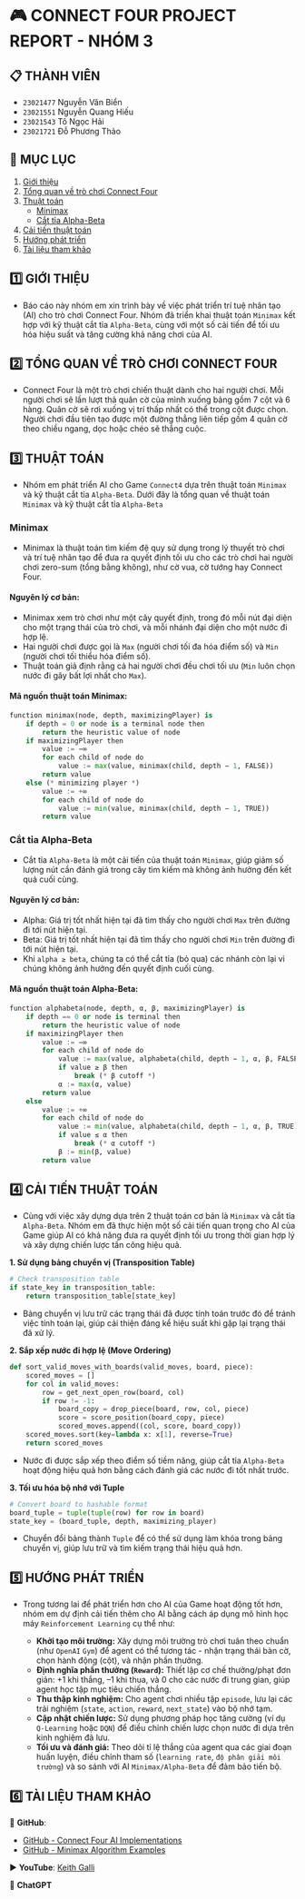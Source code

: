 # 🎮 CONNECT FOUR PROJECT REPORT - NHÓM 3

## 📋 THÀNH VIÊN
- `23021477` Nguyễn Văn Biển
- `23021551` Nguyễn Quang Hiếu
- `23021543` Tô Ngọc Hải
- `23021721` Đỗ Phương Thảo

## 📝 MỤC LỤC
1. [Giới thiệu](#1️⃣-giới-thiệu)
2. [Tổng quan về trò chơi Connect Four](#2️⃣-tổng-quan-về-trò-chơi-connect-four)
3. [Thuật toán](#3️⃣-thuật-toán)
   - [Minimax](#minimax)
   - [Cắt tỉa Alpha-Beta](#cắt-tỉa-alpha-beta)
4. [Cải tiến thuật toán](#4️⃣-cải-tiến-thuật-toán)
5. [Hướng phát triển](#5️⃣-hướng-phát-triển)  
6. [Tài liệu tham khảo](#6️⃣-tài-liệu-tham-khảo)

## 1️⃣ GIỚI THIỆU

- Báo cáo này nhóm em xin trình bày về việc phát triển trí tuệ nhân tạo (AI) cho trò chơi Connect Four. Nhóm đã triển khai thuật toán `Minimax` kết hợp với kỹ thuật cắt tỉa `Alpha-Beta`, cùng với một số cải tiến để tối ưu hóa hiệu suất và tăng cường khả năng chơi của AI.

## 2️⃣ TỔNG QUAN VỀ TRÒ CHƠI CONNECT FOUR

- Connect Four là một trò chơi chiến thuật dành cho hai người chơi. Mỗi người chơi sẽ lần lượt thả quân cờ của mình xuống bảng gồm 7 cột và 6 hàng. Quân cờ sẽ rơi xuống vị trí thấp nhất có thể trong cột được chọn. Người chơi đầu tiên tạo được một đường thẳng liên tiếp gồm 4 quân cờ theo chiều ngang, dọc hoặc chéo sẽ thắng cuộc.

## 3️⃣ THUẬT TOÁN

- Nhóm em phát triển AI cho Game `Connect4` dựa trên thuật toán `Minimax` và kỹ thuật cắt tỉa `Alpha-Beta`. Dưới đây là tổng quan về thuật toán `Minimax` và kỹ thuật cắt tỉa `Alpha-Beta`

### Minimax

- Minimax là thuật toán tìm kiếm đệ quy sử dụng trong lý thuyết trò chơi và trí tuệ nhân tạo để đưa ra quyết định tối ưu cho các trò chơi hai người chơi zero-sum (tổng bằng không), như cờ vua, cờ tướng hay Connect Four.

#### Nguyên lý cơ bản:
- Minimax xem trò chơi như một cây quyết định, trong đó mỗi nút đại diện cho một trạng thái của trò chơi, và mỗi nhánh đại diện cho một nước đi hợp lệ.
- Hai người chơi được gọi là `Max` (người chơi tối đa hóa điểm số) và `Min` (người chơi tối thiểu hóa điểm số).
- Thuật toán giả định rằng cả hai người chơi đều chơi tối ưu (`Min` luôn chọn nước đi gây bất lợi nhất cho `Max`).

#### Mã nguồn thuật toán Minimax:

```python
function minimax(node, depth, maximizingPlayer) is
    if depth = 0 or node is a terminal node then
        return the heuristic value of node
    if maximizingPlayer then
        value := −∞
        for each child of node do
            value := max(value, minimax(child, depth − 1, FALSE))
        return value
    else (* minimizing player *)
        value := +∞
        for each child of node do
            value := min(value, minimax(child, depth − 1, TRUE))
        return value
```

### Cắt tỉa Alpha-Beta

- Cắt tỉa `Alpha-Beta` là một cải tiến của thuật toán `Minimax`, giúp giảm số lượng nút cần đánh giá trong cây tìm kiếm mà không ảnh hưởng đến kết quả cuối cùng.

#### Nguyên lý cơ bản:
- Alpha: Giá trị tốt nhất hiện tại đã tìm thấy cho người chơi `Max` trên đường đi tới nút hiện tại.
- Beta: Giá trị tốt nhất hiện tại đã tìm thấy cho người chơi `Min` trên đường đi tới nút hiện tại.
- Khi `alpha ≥ beta`, chúng ta có thể cắt tỉa (bỏ qua) các nhánh còn lại vì chúng không ảnh hưởng đến quyết định cuối cùng.

#### Mã nguồn thuật toán Alpha-Beta:

```python
function alphabeta(node, depth, α, β, maximizingPlayer) is
    if depth == 0 or node is terminal then
        return the heuristic value of node
    if maximizingPlayer then
        value := −∞
        for each child of node do
            value := max(value, alphabeta(child, depth − 1, α, β, FALSE))
            if value ≥ β then
                break (* β cutoff *)
            α := max(α, value)
        return value
    else
        value := +∞
        for each child of node do
            value := min(value, alphabeta(child, depth − 1, α, β, TRUE))
            if value ≤ α then
                break (* α cutoff *)
            β := min(β, value)
        return value
```

## 4️⃣ CẢI TIẾN THUẬT TOÁN

- Cùng với việc xây dựng dựa trên 2 thuật toán cơ bản là `Minimax` và cắt tỉa `Alpha-Beta`. Nhóm em đã thực hiện một số cải tiến quan trọng cho AI của Game giúp AI có khả năng đưa ra quyết định tối ưu trong thời gian hợp lý và xây dựng chiến lược tấn công hiệu quả.

**1. Sử dụng bảng chuyển vị (Transposition Table)**

```python
# Check transposition table
if state_key in transposition_table:
    return transposition_table[state_key]
```

- Bảng chuyển vị lưu trữ các trạng thái đã được tính toán trước đó để tránh việc tính toán lại, giúp cải thiện đáng kể hiệu suất khi gặp lại trạng thái đã xử lý.

**2. Sắp xếp nước đi hợp lệ (Move Ordering)**

```python
def sort_valid_moves_with_boards(valid_moves, board, piece):
    scored_moves = []
    for col in valid_moves:
        row = get_next_open_row(board, col)
        if row != -1:
            board_copy = drop_piece(board, row, col, piece)
            score = score_position(board_copy, piece)
            scored_moves.append((col, score, board_copy))
    scored_moves.sort(key=lambda x: x[1], reverse=True)
    return scored_moves
```

- Nước đi được sắp xếp theo điểm số tiềm năng, giúp cắt tỉa `Alpha-Beta` hoạt động hiệu quả hơn bằng cách đánh giá các nước đi tốt nhất trước.

**3. Tối ưu hóa bộ nhớ với Tuple**

```python
# Convert board to hashable format
board_tuple = tuple(tuple(row) for row in board)
state_key = (board_tuple, depth, maximizing_player)
```

- Chuyển đổi bảng thành `Tuple` để có thể sử dụng làm khóa trong bảng chuyển vị, giúp lưu trữ và tìm kiếm trạng thái hiệu quả hơn.

## 5️⃣ HƯỚNG PHÁT TRIỂN

- Trong tương lai để phát triển hơn cho AI của Game hoạt động tốt hơn, nhóm em dự định cải tiến thêm cho AI bằng cách áp dụng mô hình học máy `Reinforcement Learning` cụ thể như:

  - **Khởi tạo môi trường:** Xây dựng môi trường trò chơi tuân theo chuẩn (như `OpenAI` `Gym`) để agent có thể tương tác - nhận trạng thái bàn cờ, chọn hành động (cột), và nhận phần thưởng.
  - **Định nghĩa phần thưởng (`Reward`):** Thiết lập cơ chế thưởng/phạt đơn giản: +1 khi thắng, –1 khi thua, và 0 cho các nước đi trung gian, giúp agent học tập mục tiêu chiến thắng.
  - **Thu thập kinh nghiệm:** Cho agent chơi nhiều tập `episode`, lưu lại các trải nghiệm (`state`, `action`, `reward`, `next_state`) vào bộ nhớ tạm.
  - **Cập nhật chiến lược:** Sử dụng phương pháp học tăng cường (ví dụ `Q-Learning` hoặc `DQN`) để điều chỉnh chiến lược chọn nước đi dựa trên kinh nghiệm đã lưu.
  - **Tối ưu và đánh giá:** Theo dõi tỉ lệ thắng của agent qua các giai đoạn huấn luyện, điều chỉnh tham số (`learning rate`, `độ phân giải môi trường`) và so sánh với AI `Minimax/Alpha-Beta` để đảm bảo tiến bộ.

## 6️⃣ TÀI LIỆU THAM KHẢO

🐙 **GitHub**:
   - [GitHub - Connect Four AI Implementations](https://github.com/topics/connect-four)
   - [GitHub - Minimax Algorithm Examples](https://github.com/topics/minimax)

▶️ **YouTube**: [Keith Galli](https://www.youtube.com/@KeithGalli)

🤖 **ChatGPT**